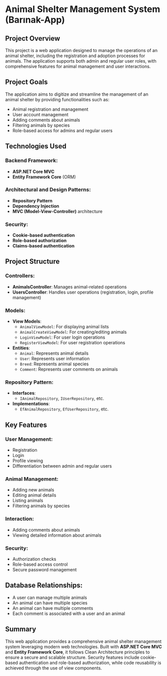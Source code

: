 # Animal Shelter Management System (Barınak-App)

## Project Overview
This project is a web application designed to manage the operations of an animal shelter, including the registration and adoption processes for animals. The application supports both admin and regular user roles, with comprehensive features for animal management and user interactions.

## Project Goals
The application aims to digitize and streamline the management of an animal shelter by providing functionalities such as:
- Animal registration and management
- User account management
- Adding comments about animals
- Filtering animals by species
- Role-based access for admins and regular users

## Technologies Used

### Backend Framework:
- **ASP.NET Core MVC**
- **Entity Framework Core** (ORM)

### Architectural and Design Patterns:
- **Repository Pattern**
- **Dependency Injection**
- **MVC (Model-View-Controller)** architecture

### Security:
- **Cookie-based authentication**
- **Role-based authorization**
- **Claims-based authentication**

## Project Structure

### Controllers:
- **AnimalsController**: Manages animal-related operations
- **UsersController**: Handles user operations (registration, login, profile management)

### Models:
- **View Models**:
  - `AnimalViewModel`: For displaying animal lists
  - `AnimalCreateViewModel`: For creating/editing animals
  - `LoginViewModel`: For user login operations
  - `RegisterViewModel`: For user registration operations
- **Entities**:
  - `Animal`: Represents animal details
  - `User`: Represents user information
  - `Breed`: Represents animal species
  - `Comment`: Represents user comments on animals

### Repository Pattern:
- **Interfaces**:
  - `IAnimalRepository`, `IUserRepository`, etc.
- **Implementations**:
  - `EfAnimalRepository`, `EfUserRepository`, etc.

## Key Features

### User Management:
- Registration
- Login
- Profile viewing
- Differentiation between admin and regular users

### Animal Management:
- Adding new animals
- Editing animal details
- Listing animals
- Filtering animals by species

### Interaction:
- Adding comments about animals
- Viewing detailed information about animals

### Security:
- Authorization checks
- Role-based access control
- Secure password management

## Database Relationships:
- A user can manage multiple animals
- An animal can have multiple species
- An animal can have multiple comments
- Each comment is associated with a user and an animal

## Summary
This web application provides a comprehensive animal shelter management system leveraging modern web technologies. Built with **ASP.NET Core MVC** and **Entity Framework Core**, it follows Clean Architecture principles to ensure a secure and scalable structure. Security features include cookie-based authentication and role-based authorization, while code reusability is achieved through the use of view components.
